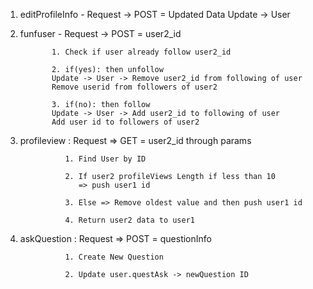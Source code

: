 
1. editProfileInfo - Request -> POST = Updated Data
                     Update -> User

2. funfuser - Request -> POST = user2_id

              1. Check if user already follow user2_id

              2. if(yes): then unfollow
              Update -> User -> Remove user2_id from following of user
              Remove userid from followers of user2

              3. if(no): then follow
              Update -> User -> Add user2_id to following of user
              Add user id to followers of user2

3. profileview : Request => GET = user2_id through params
                 
                 1. Find User by ID

                 2. If user2 profileViews Length if less than 10
                    => push user1 id

                 3. Else => Remove oldest value and then push user1 id

                 4. Return user2 data to user1

4. askQuestion : Request => POST = questionInfo 
                 
                 1. Create New Question

                 2. Update user.questAsk -> newQuestion ID

